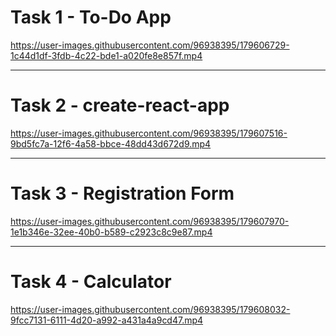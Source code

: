 # Task 1 - To-Do App

https://user-images.githubusercontent.com/96938395/179606729-1c44d1df-3fdb-4c22-bde1-a020fe8e857f.mp4

-----------------------------------------------------------------------------------------------------------------------



# Task 2 - create-react-app

https://user-images.githubusercontent.com/96938395/179607516-9bd5fc7a-12f6-4a58-bbce-48dd43d672d9.mp4

-----------------------------------------------------------------------------------------------------------------------



# Task 3 - Registration Form

https://user-images.githubusercontent.com/96938395/179607970-1e1b346e-32ee-40b0-b589-c2923c8c9e87.mp4

-----------------------------------------------------------------------------------------------------------------------



# Task 4 - Calculator

https://user-images.githubusercontent.com/96938395/179608032-9fcc7131-6111-4d20-a992-a431a4a9cd47.mp4

